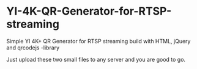 # YI-4K-QR-Generator-for-RTSP-streaming
Simple YI 4K+ QR Generator for RTSP streaming build with HTML, jQuery and qrcodejs -library


Just upload these two small files to any server and you are good to go.
